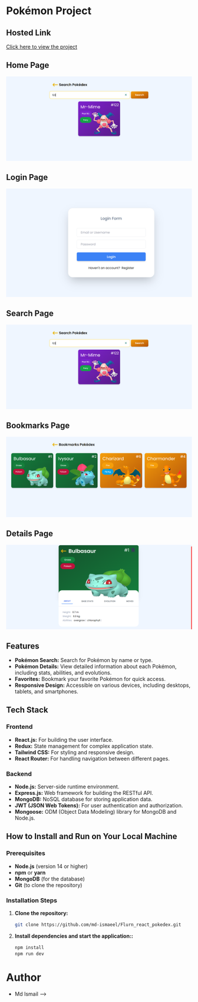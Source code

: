 # Pokémon Project

## Hosted Link

[Click here to view the project](https://flurnpokedexreact.netlify.app/)

## Home Page

![Home Page](/src/assets/Srceenshorts/Screenshot%202024-09-02%20001543.png)

## Login Page

![Login Page](/src/assets/Srceenshorts/Screenshot%202024-09-03%20000116.png)

## Search Page

![Search Page](/src/assets/Srceenshorts/Screenshot%202024-09-02%20001543.png)

## Bookmarks Page

![Bookmarks Page](/src/assets/Srceenshorts/Screenshot%202024-09-02%20001558.png)

## Details Page

![Details Page](/src/assets/Srceenshorts/Screenshot%202024-09-02%20001625.png)

## Features

- **Pokémon Search:** Search for Pokémon by name or type.
- **Pokémon Details:** View detailed information about each Pokémon, including stats, abilities, and evolutions.
- **Favorites:** Bookmark your favorite Pokémon for quick access.
- **Responsive Design:** Accessible on various devices, including desktops, tablets, and smartphones.

## Tech Stack

### Frontend

- **React.js:** For building the user interface.
- **Redux:** State management for complex application state.
- **Tailwind CSS:** For styling and responsive design.
- **React Router:** For handling navigation between different pages.

### Backend

- **Node.js:** Server-side runtime environment.
- **Express.js:** Web framework for building the RESTful API.
- **MongoDB:** NoSQL database for storing application data.
- **JWT (JSON Web Tokens):** For user authentication and authorization.
- **Mongoose:** ODM (Object Data Modeling) library for MongoDB and Node.js.

## How to Install and Run on Your Local Machine

### Prerequisites

- **Node.js** (version 14 or higher)
- **npm** or **yarn**
- **MongoDB** (for the database)
- **Git** (to clone the repository)

### Installation Steps

1. **Clone the repository:**

   ```bash
   git clone https://github.com/md-ismaeel/Flurn_react_pokedex.git

   ```

2. **Install dependencies and start the application::**

   ```bash
   npm install
   npm run dev

   ```

# Author

- Md Ismail -->
